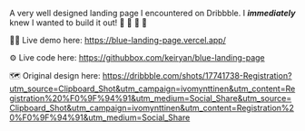 A very well designed landing page I encountered on Dribbble. I **_immediately_** knew I wanted to build it out! 🧱 📄 🛬 🔨

🧑‍💻 Live demo here: https://blue-landing-page.vercel.app/

⚙️ Live code here: https://githubbox.com/keiryan/blue-landing-page

🗺️ Original design here: https://dribbble.com/shots/17741738-Registration?utm_source=Clipboard_Shot&utm_campaign=ivomynttinen&utm_content=Registration%20%F0%9F%94%91&utm_medium=Social_Share&utm_source=Clipboard_Shot&utm_campaign=ivomynttinen&utm_content=Registration%20%F0%9F%94%91&utm_medium=Social_Share
